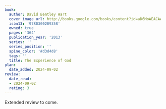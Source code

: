 ```yaml
---
book:
  author: David Bentley Hart
  cover_image_url: http://books.google.com/books/content?id=aD6MoAEACAAJ&printsec=frontcover&img=1&zoom=1&source=gbs_api
  isbn13: '9780300209358'
  owned: true
  pages: '364'
  publication_year: '2013'
  series: ''
  series_position: ''
  spine_color: '#d3d4d8'
  tags: ''
  title: The Experience of God
plan:
  date_added: 2024-09-02
review:
  date_read:
  - 2024-09-02
  rating: 3
---
```

Extended review to come.
